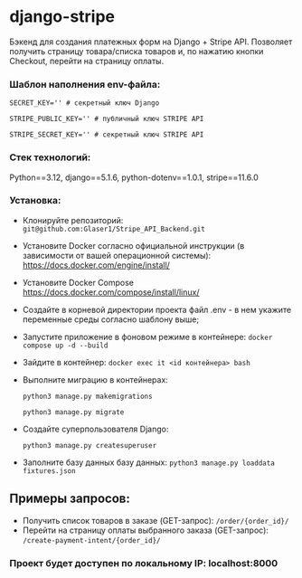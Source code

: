 # django-stripe
Бэкенд для создания платежных форм на Django + Stripe API. Позволяет получить страницу товара/списка товаров и, по нажатию кнопки Checkout, перейти на страницу оплаты.

### Шаблон наполнения env-файла:
``` SECRET_KEY='' # секретный ключ Django ```

``` STRIPE_PUBLIC_KEY='' # публичный ключ STRIPE API ``` 

``` STRIPE_SECRET_KEY='' # секретный ключ STRIPE API ``` 


### Стек технологий:
  Python==3.12, django==5.1.6, python-dotenv==1.0.1, stripe==11.6.0

### Установка:
* Клонируйте репозиторий:
  ``` git@github.com:Glaser1/Stripe_API_Backend.git ```

* Установите Docker согласно официальной инструкции (в зависимости от вашей операционной системы):
    https://docs.docker.com/engine/install/  

* Установите Docker Compose
    https://docs.docker.com/compose/install/linux/

* Создайте в корневой директории проекта файл .env - в нем укажите переменные среды согласно шаблону выше;

* Запустите приложение в фоновом режиме в контейнере: 
  ``` docker compose up -d --build ```
* Зайдите в контейнер:
  ``` docker exec it <id контейнера> bash ```
  
* Выполните миграцию в контейнерах: 

  ``` python3 manage.py makemigrations ```
  
  ``` python3 manage.py migrate ```

* Создайте суперпользователя Django:

  ``` python3 manage.py createsuperuser ```

* Заполните базу данных базу данных:
  ``` python3 manage.py loaddata fixtures.json ```
  
## Примеры запросов:
 - Получить список товаров в заказе (GET-запрос):
   ``` /order/{order_id}/ ```
 - Перейти на страницу оплаты выбранного заказа (GET-запрос):
  ``` /create-payment-intent/{order_id}/ ```

  
### Проект будет доступен по локальному IP: localhost:8000
